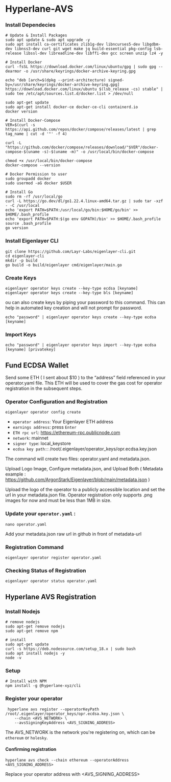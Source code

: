 # Hyperlane-AVS

### Install Dependecies 
```
# Update & Install Packages
sudo apt update & sudo apt upgrade -y
sudo apt install ca-certificates zlib1g-dev libncurses5-dev libgdbm-dev libnss3-dev curl git wget make jq build-essential pkg-config lsb-release libssl-dev libreadline-dev libffi-dev gcc screen unzip lz4 -y

# Install Docker
curl -fsSL https://download.docker.com/linux/ubuntu/gpg | sudo gpg --dearmor -o /usr/share/keyrings/docker-archive-keyring.gpg

echo "deb [arch=$(dpkg --print-architecture) signed-by=/usr/share/keyrings/docker-archive-keyring.gpg] https://download.docker.com/linux/ubuntu $(lsb_release -cs) stable" | sudo tee /etc/apt/sources.list.d/docker.list > /dev/null

sudo apt-get update
sudo apt-get install docker-ce docker-ce-cli containerd.io
docker version

# Install Docker-Compose
VER=$(curl -s https://api.github.com/repos/docker/compose/releases/latest | grep tag_name | cut -d '"' -f 4)

curl -L "https://github.com/docker/compose/releases/download/"$VER"/docker-compose-$(uname -s)-$(uname -m)" -o /usr/local/bin/docker-compose

chmod +x /usr/local/bin/docker-compose
docker-compose --version

# Docker Permission to user
sudo groupadd docker
sudo usermod -aG docker $USER

# Install Go
sudo rm -rf /usr/local/go
curl -L https://go.dev/dl/go1.22.4.linux-amd64.tar.gz | sudo tar -xzf - -C /usr/local
echo 'export PATH=$PATH:/usr/local/go/bin:$HOME/go/bin' >> $HOME/.bash_profile
echo 'export PATH=$PATH:$(go env GOPATH)/bin' >> $HOME/.bash_profile
source .bash_profile
go version
```

### Install Eigenlayer CLI 
```
git clone https://github.com/Layr-Labs/eigenlayer-cli.git
cd eigenlayer-cli
mkdir -p build
go build -o build/eigenlayer cmd/eigenlayer/main.go
```

### Create Keys 
```
eigenlayer operator keys create --key-type ecdsa [keyname]
eigenlayer operator keys create --key-type bls [keyname]
```
ou can also create keys by piping your password to this command. This can help in automated key creation and will not prompt for password. 
```
echo "password" | eigenlayer operator keys create --key-type ecdsa [keyname]
```
### Import Keys 
```
echo "password" | eigenlayer operator keys import --key-type ecdsa [keyname] [privatekey]
```

## Fund ECDSA Wallet
Send some ETH ( I sent about $10 ) to the “address” field referenced in your operator.yaml file. This ETH will be used to cover the gas cost for operator registration in the subsequent steps.

### Operator Configuration and Registration
``` 
eigenlayer operator config create
```
- `operator address`: Your Eigenlayer ETH address
- `earnings address`: press `Enter`
- `ETH rpc url`: https://ethereum-rpc.publicnode.com
- `network`: mainnet
- `signer type`: local_keystore
- `ecdsa key path:`: /root/.eigenlayer/operator_keys/opr.ecdsa.key.json

The command will create two files: operator.yaml and metadata.json.

Upload Logo Image, Configure metadata.json, and Upload Both ( Metadata example : https://github.com/ArgonStark/Eigenlayer/blob/main/metadata.json ) 

Upload the logo of the operator to a publicly accessible location and set the url in your metadata.json file. Operator registration only supports .png images for now and must be less than 1MB in size.

### Update your `operator.yaml` : 
``` 
nano operator.yaml
```
Add your metadata.json raw url in github in front of metadata-url

### Registration Command 
```
eigenlayer operator register operator.yaml
```
### Checking Status of Registration
``` 
eigenlayer operator status operator.yaml
```

## Hyperlane AVS Registration 

### Install Nodejs 
``` 
# remove nodejs 
sudo apt-get remove nodejs
sudo apt-get remove npm

# install 
sudo apt-get update
curl -s https://deb.nodesource.com/setup_18.x | sudo bash 
sudo apt install nodejs -y
node -v
```

### Setup
``` 
# Install with NPM
npm install -g @hyperlane-xyz/cli
```

### Register your operator 
```
 hyperlane avs register --operatorKeyPath /root/.eigenlayer/operator_keys/opr.ecdsa.key.json \
    --chain <AVS_NETWORK> \
    --avsSigningKeyAddress <AVS_SIGNING_ADDRESS>
```
The AVS_NETWORK is the network you're registering on, which can be `ethereum` or `holesky`.

#### Confirming registration
```
hyperlane avs check --chain ethereum --operatorAddress <AVS_SIGNING_ADDRESS>
``` 
Replace your operator address with <AVS_SIGNING_ADDRESS>


